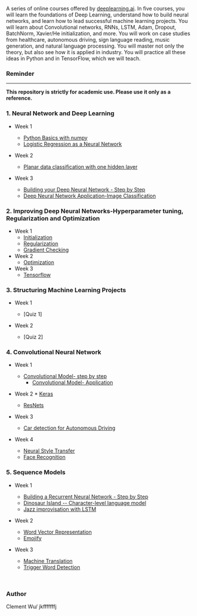 

A series of online courses offered by [deeplearning.ai](https://www.deeplearning.ai/). In five courses, you will learn the foundations of Deep Learning, understand how to build neural networks, and learn how to lead successful machine learning projects. You will learn about Convolutional networks, RNNs, LSTM, Adam, Dropout, BatchNorm, Xavier/He initialization, and more. You will work on case studies from healthcare, autonomous driving, sign language reading, music generation, and natural language processing. You will master not only the theory, but also see how it is applied in industry. You will practice all these ideas in Python and in TensorFlow, which we will teach. 


### Reminder
-------------------
**This repository is strictly for academic use. Please use it only as a reference.**



### 1. Neural Network and Deep Learning
* Week 1
        
	* [Python Basics with numpy](https://github.com/jkfffffffj/Deep-Learning-Specialization/blob/master/Neural%20Networks%20and%20Deep%20Learning/python%20basics%20with%20numpy/Python_Basics_With_Numpy_v3a.ipynb)
	* [Logistic Regression as a Neural Network](https://github.com/jkfffffffj/Deep-Learning-Specialization/blob/master/Neural%20Networks%20and%20Deep%20Learning/Logistic%20Regression%20as%20a%20Neural%20Network/Logistic_Regression_with_a_Neural_Network_mindset_v6a.ipynb)

* Week 2
	* [Planar data classification with one hidden layer](https://github.com/jkfffffffj/Deep-Learning-Specialization/blob/master/Neural%20Networks%20and%20Deep%20Learning/Planar%20data%20classification%20with%20one%20hidden%20layer/Planar_data_classification_with_onehidden_layer_v6c.ipynb)
* Week 3
	* [Building your Deep Neural Network - Step by Step](https://github.com/jkfffffffj/Deep-Learning-Specialization/blob/master/Neural%20Networks%20and%20Deep%20Learning/Buidling%20your%20Deep%20Neural%20Network%20-%20Step%20by%20Step/Building_your_Deep_Neural_Network_Step_by_Step_v8a.ipynb)
	* [Deep Neural Network Application-Image Classification](https://github.com/jkfffffffj/Deep-Learning-Specialization/blob/master/Neural%20Networks%20and%20Deep%20Learning/Deep%20Neural%20Network%20Application/Deep%2BNeural%2BNetwork%2B-%2BApplication%2Bv8.ipynb)
	
### 2. Improving Deep Neural Networks-Hyperparameter tuning, Regularization and Optimization
* Week 1
	* [Initialization](https://github.com/jkfffffffj/Deep-Learning-Specialization/blob/master/Improving%20Deep%20Neural%20Networks/Initialization/Initialization.ipynb)
	* [Regularization](https://github.com/jkfffffffj/Deep-Learning-Specialization/blob/master/Improving%20Deep%20Neural%20Networks/Regularization/Regularization_v2a.ipynb)
	* [Gradient Checking](https://github.com/jkfffffffj/Deep-Learning-Specialization/blob/master/Improving%20Deep%20Neural%20Networks/Gradient%20Checking/Gradient%2BChecking%2Bv1.ipynb)
* Week 2
	* [Optimization](https://github.com/jkfffffffj/Deep-Learning-Specialization/blob/master/Improving%20Deep%20Neural%20Networks/Optimization/Optimization_methods_v1b.ipynb)
* Week 3
	* [Tensorflow](https://github.com/jkfffffffj/Deep-Learning-Specialization/blob/master/Improving%20Deep%20Neural%20Networks/Tensorflow/TensorFlow_Tutorial_v3b.ipynb)
	
### 3. Structuring Machine Learning Projects
* Week 1
	* [Quiz 1]

* Week 2
	* [Quiz 2]

### 4. Convolutional Neural Network
* Week 1
	* [Convolutional Model- step by step](https://github.com/jkfffffffj/Deep-Learning-Specialization/blob/master/Convolutional%20Neural%20Networks/Convolutional%20Model/Convolution_model_Step_by_Step_v2a.ipynb)
        * [Convolutional Model- Application](https://github.com/jkfffffffj/Deep-Learning-Specialization/blob/master/Convolutional%20Neural%20Networks/Convolutional%20Model/Convolution_model_Application_v1a.ipynb)
* Week 2
        * [Keras](https://github.com/jkfffffffj/Deep-Learning-Specialization/blob/master/Convolutional%20Neural%20Networks/Keras/Keras_Tutorial_v2a.ipynb)
	* [ResNets](https://github.com/jkfffffffj/Deep-Learning-Specialization/blob/master/Convolutional%20Neural%20Networks/Residual%20Networks/Residual_Networks_v2a.ipynb)

* Week 3
	* [Car detection for Autonomous Driving](https://github.com/jkfffffffj/Deep-Learning-Specialization/blob/master/Convolutional%20Neural%20Networks/Car%20detection%20for%20Autonomous%20Driving/Autonomous_driving_application_Car_detection_v3a.ipynb)
* Week 4
	* [Neural Style Transfer](https://github.com/jkfffffffj/Deep-Learning-Specialization/blob/master/Convolutional%20Neural%20Networks/Neural%20Style%20Transfer/Art_Generation_with_Neural_Style_Transfer_v3a.ipynb)
	* [Face Recognition](https://github.com/jkfffffffj/Deep-Learning-Specialization/blob/master/Convolutional%20Neural%20Networks/Face%20Recognition/Face_Recognition_v3a.ipynb)

### 5. Sequence Models
* Week 1
	* [Building a Recurrent Neural Network - Step by Step](https://github.com/jkfffffffj/Deep-Learning-Specialization/blob/master/Sequence%20Models/Building%20a%20Recurrent%20Neural%20Network/Building_a_Recurrent_Neural_Network_Step_by_Step_v3a.ipynb)
	* [Dinosaur Island -- Character-level language model](https://github.com/jkfffffffj/Deep-Learning-Specialization/blob/master/Sequence%20Models/Character%20Level%20Language%20Model/Dinosaurus_Island_Character_level_language_model_final_v3a.ipynb)
	* [Jazz improvisation with LSTM](https://github.com/jkfffffffj/Deep-Learning-Specialization/blob/master/Sequence%20Models/Jazz%20improvisation%20with%20LSTM/Improvise_a_Jazz_Solo_with_an_LSTM_Network_v3a.ipynb)
* Week 2
	* [Word Vector Representation](https://github.com/jkfffffffj/Deep-Learning-Specialization/blob/master/Sequence%20Models/Word%20Vector%20Representation/Operations_on_word_vectors_v2a.ipynb)
	* [Emojify](https://github.com/jkfffffffj/Deep-Learning-Specialization/blob/master/Sequence%20Models/Emojify/Emojify_v2a.ipynb)

* Week 3
	* [Machine Translation](https://github.com/jkfffffffj/Deep-Learning-Specialization/blob/master/Sequence%20Models/Machine%20Translation/Neural_machine_translation_with_attention_v4a.ipynb)
	* [Trigger Word Detection](https://github.com/jkfffffffj/Deep-Learning-Specialization/tree/master/Sequence%20Models/Trigger%20word%20detection)

<br/>


### Author
Clement Wu/ jkfffffffj
